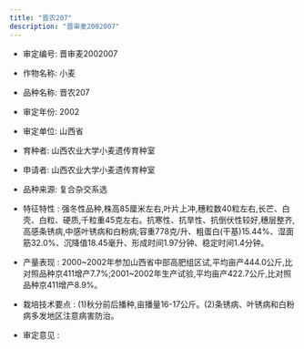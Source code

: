 ```yaml
---
title: "晋农207"
description: "晋审麦2002007"
---
```

* 审定编号:  晋审麦2002007

*  作物名称:  小麦

*  品种名称:  晋农207

*  审定年份:  2002

*  审定单位:  山西省

* 育种者:  山西农业大学小麦遗传育种室

*  申请者:  山西农业大学小麦遗传育种室

*  品种来源:  复合杂交系选

*  特征特性 : 
强冬性品种,株高85厘米左右,叶片上冲,穗粒数40粒左右,长芒、白壳、白粒、硬质,千粒重45克左右。抗寒性、抗旱性、抗倒伏性较好,穗层整齐,高感条锈病,中感叶锈病和白粉病;容重778克/升、粗蛋白(干基)15.44%、湿面筋32.0%、沉降值18.45毫升、形成时间1.97分钟、稳定时间1.4分钟。
 
*  产量表现 : 
2000~2002年参加山西省中部高肥组区试,平均亩产444.0公斤,比对照品种京411增产7.7%;2001~2002年生产试验,平均亩产422.7公斤,比对照品种京411增产8.9%。

*  栽培技术要点 : 
(1)秋分前后播种,亩播量16-17公斤。(2)条锈病、叶锈病和白粉病多发地区注意病害防治。

*  审定意见 : 

